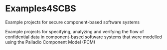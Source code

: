 # Examples4SCBS
Example projects for secure component-based software systems

Example projects for specifying, analyzing and verifying the flow of confidential data in component-based software systems that were modelled using the Palladio Component Model (PCM) 
